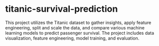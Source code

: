 # titanic-survival-prediction
This project utilizes the Titanic dataset to gather insights, apply feature engineering, split and scale the data, and compare various machine learning models to predict passenger survival. The project includes data visualization, feature engineering, model training, and evaluation.
